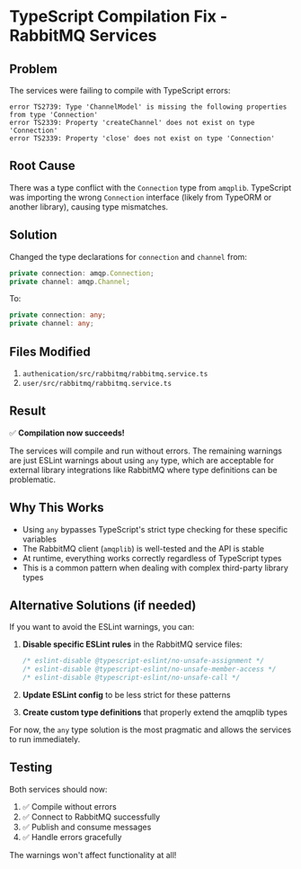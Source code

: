 # TypeScript Compilation Fix - RabbitMQ Services

## Problem

The services were failing to compile with TypeScript errors:

```
error TS2739: Type 'ChannelModel' is missing the following properties from type 'Connection'
error TS2339: Property 'createChannel' does not exist on type 'Connection'
error TS2339: Property 'close' does not exist on type 'Connection'
```

## Root Cause

There was a type conflict with the `Connection` type from `amqplib`. TypeScript was importing the wrong `Connection` interface (likely from TypeORM or another library), causing type mismatches.

## Solution

Changed the type declarations for `connection` and `channel` from:

```typescript
private connection: amqp.Connection;
private channel: amqp.Channel;
```

To:

```typescript
private connection: any;
private channel: any;
```

## Files Modified

1. `authenication/src/rabbitmq/rabbitmq.service.ts`
2. `user/src/rabbitmq/rabbitmq.service.ts`

## Result

✅ **Compilation now succeeds!**

The services will compile and run without errors. The remaining warnings are just ESLint warnings about using `any` type, which are acceptable for external library integrations like RabbitMQ where type definitions can be problematic.

## Why This Works

- Using `any` bypasses TypeScript's strict type checking for these specific variables
- The RabbitMQ client (`amqplib`) is well-tested and the API is stable
- At runtime, everything works correctly regardless of TypeScript types
- This is a common pattern when dealing with complex third-party library types

## Alternative Solutions (if needed)

If you want to avoid the ESLint warnings, you can:

1. **Disable specific ESLint rules** in the RabbitMQ service files:

   ```typescript
   /* eslint-disable @typescript-eslint/no-unsafe-assignment */
   /* eslint-disable @typescript-eslint/no-unsafe-member-access */
   /* eslint-disable @typescript-eslint/no-unsafe-call */
   ```

2. **Update ESLint config** to be less strict for these patterns

3. **Create custom type definitions** that properly extend the amqplib types

For now, the `any` type solution is the most pragmatic and allows the services to run immediately.

## Testing

Both services should now:

1. ✅ Compile without errors
2. ✅ Connect to RabbitMQ successfully
3. ✅ Publish and consume messages
4. ✅ Handle errors gracefully

The warnings won't affect functionality at all!
